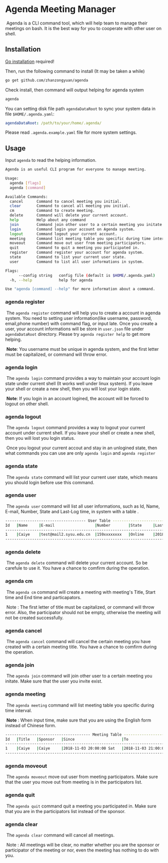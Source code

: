 # Agenda Meeting Manager
​	Agenda is a CLI command tool, which will help team to manage their meetings on bash. It is the best way for you to cooperate with other user on shell.



## Installation

[Go installation](https://golang.org/doc/install) required!

Then, run the following command to install (It may be taken a while)

```bash
go get github.com/zhanzongyuan/agenda
```

Check install, then command will output helping for agenda system

```bash
agenda
```

You can setting disk file path `agendaDataRoot` to sync your system data in file `$HOME/.agenda.yaml`:

```yaml
agendaDataRoot: /path/to/your/home/.agenda/
```

Please read `.agenda.example.yaml` file for more system settings.



## Usage

Input `agenda` to read the helping information.

```bash
Agenda is an useful CLI program for everyone to manage meeting.

Usage:
  agenda [flags]
  agenda [command]

Available Commands:
  cancel      Command to cancel meeting you initial.
  clear       Command to cancel all meeting you initial.
  cm          Command to create meeting.
  delete      Command will delete your current account.
  help        Help about any command
  join        Command join other user to a certain meeting you initate.
  login       Command login your account on Agenda system.
  logout      Command logout your current account.
  meeting     Command list meeting table you specific during time interval.
  moveout     Command move out user from meeting participators.
  quit        Command to quit a meeting you participated in.
  register    Command register your account for agenda system.
  state       Command to list your current user state.
  user        Command to list all user informations in system.

Flags:
      --config string   config file (default is $HOME/.agenda.yaml)
  -h, --help            help for agenda

Use "agenda [command] --help" for more information about a command.

```



### agenda register

​	The `agenda register` command will help you to create a account in agenda system. You need to setting user information(like username, password, email,phone number) with command flag, or input late. Once you create a user, your account informations will be store in `user.json` file under `agendaDataRoot` directory. Please try `agenda register help` to get more helping.

​	**Note**: You username must be unique in agenda system, and the first letter must be capitalized, or command will throw error.



### agenda login

​	The `agenda login` command provides a way to maintain your account login state under current shell (It works well under linux system). If you leave your shell or create a new shell, then you will lost your login state.

​	**Note**: If you login in an account logined, the account will be forced to logout on other shell.



### agenda logout

​	The `agenda logout` command provides a way to logout your current account under current shell. If you leave your shell or create a new shell, then you will lost you login status.

​	Once you logout your current accout and stay in an unlogined state, then what commands you can use are only `agenda login` and `agenda register`



### agenda state

​	The `agenda state` command will list your current user state, which means you should  login before use this command.



### agenda user

​	The `agenda user` command will list all user informations, such as Id, Name, E-mail, Number, State and Last-Log time,   in system with a table .

```bash
------------------------------------ User Table -----------------------------------------
Id   |Name     |E-mail                  |Number        |State     |Last-Log     
-----------------------------------------------------------------------------------------
1    |Caiye    |test@mail2.sysu.edu.cn  |159xxxxxxxx   |Online    |2018-11-03 17:32:39 Sat
-----------------------------------------------------------------------------------------
```



### agenda delete

​	The `agenda delete` command will delete your current account. So be carefule to use it. You have a chance to comfirm during the operation.



### agenda cm

​	The `agenda cm` command will create a meeting with meeting's Title, Start time and End time and particapators. 

​	Note : The first letter of title must be capitalized, or command will throw error. Also, the participator should not be empty, otherwise the meeting will not be created successfully.



### agenda cancel

​	The `agenda cancel` command will cancel the certain meeting you have created with a certain meeting title. You have a chance to comfirm during the operation.



### agenda join

​	The `agenda join` command will join other user to a certain meeting you initate. Make sure that the user you invite exist. 



### agenda meeting

​	The `agenda meeting` command will list meeting table you specific during time interval.

​	**Note** :  When input time, make sure that you are using the English form instead of Chinese form. 

```bash
-------------------------------------- Meeting Table -------------------------------------------
Id   |Title   |Sponsor   |Since                     |To                        |Participators  
------------------------------------------------------------------------------------------------
1    |Caiye   |Caiye     |2018-11-03 20:00:00 Sat   |2018-11-03 21:00:00 Sat   |Yvonne,        
------------------------------------------------------------------------------------------------
```




### agenda moveout

​	The `agenda moveout` move out user from meeting participators. Make sure that the user you move out from meeting is in the participators list. 



### agenda quit

​	The `agenda quit` command quit a meeting you participated in.  Make sure that you are in the participators list instead of the sponsor.



### agenda clear

​	The `agenda clear` command will cancel all meetings. 

​	Note : All meetings will be clear, no matter whether you are the sponsor or participator of the meeting or nor, even the meeting has nothing to do with you.